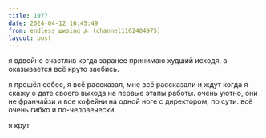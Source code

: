 ```yaml
---
title: 1977
date: 2024-04-12 16:45:49
from: endless шизing ⍼ (channel1162404975)
layout: post
---
```


я вдвойне счастлив когда заранее принимаю худший исходя, а оказывается всё круто заебись.

я прошёл собес, я всё рассказал, мне всё рассказали и ждут когда я скажу о дате своего выхода на первые этапы работы. очень уютно, они не франчайзи и все кофейни на одной ноге с директором, по сути. всё очень гибко и по-человечески. 

я крут
